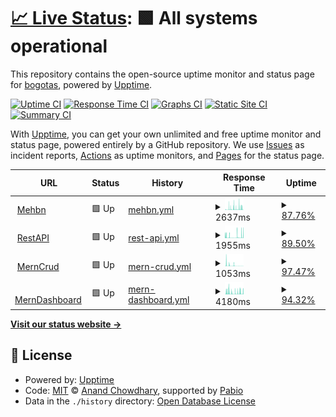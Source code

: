 # [📈 Live Status](https://bogotas.github.io/upptime): <!--live status--> **🟩 All systems operational**

This repository contains the open-source uptime monitor and status page for [bogotas](https://bogotas.github.io/upptime), powered by [Upptime](https://github.com/upptime/upptime).

[![Uptime CI](https://github.com/bogotas/upptime/workflows/Uptime%20CI/badge.svg)](https://github.com/bogotas/upptime/actions?query=workflow%3A%22Uptime+CI%22)
[![Response Time CI](https://github.com/bogotas/upptime/workflows/Response%20Time%20CI/badge.svg)](https://github.com/bogotas/upptime/actions?query=workflow%3A%22Response+Time+CI%22)
[![Graphs CI](https://github.com/bogotas/upptime/workflows/Graphs%20CI/badge.svg)](https://github.com/bogotas/upptime/actions?query=workflow%3A%22Graphs+CI%22)
[![Static Site CI](https://github.com/bogotas/upptime/workflows/Static%20Site%20CI/badge.svg)](https://github.com/bogotas/upptime/actions?query=workflow%3A%22Static+Site+CI%22)
[![Summary CI](https://github.com/bogotas/upptime/workflows/Summary%20CI/badge.svg)](https://github.com/bogotas/upptime/actions?query=workflow%3A%22Summary+CI%22)

With [Upptime](https://upptime.js.org), you can get your own unlimited and free uptime monitor and status page, powered entirely by a GitHub repository. We use [Issues](https://github.com/bogotas/upptime/issues) as incident reports, [Actions](https://github.com/bogotas/upptime/actions) as uptime monitors, and [Pages](https://bogotas.github.io/upptime) for the status page.

<!--start: status pages-->
<!-- This summary is generated by Upptime (https://github.com/upptime/upptime) -->
<!-- Do not edit this manually, your changes will be overwritten -->
<!-- prettier-ignore -->
| URL | Status | History | Response Time | Uptime |
| --- | ------ | ------- | ------------- | ------ |
| <img alt="" src="https://icons.duckduckgo.com/ip3/atugatran-mehbn.onrender.com.ico" height="13"> [Mehbn](https://atugatran-mehbn.onrender.com/db-status) | 🟩 Up | [mehbn.yml](https://github.com/atual-dev/upptime/commits/HEAD/history/mehbn.yml) | <details><summary><img alt="Response time graph" src="./graphs/mehbn/response-time-week.png" height="20"> 2637ms</summary><br><a href="https://atul22g8570.github.io/upptime/history/mehbn"><img alt="Response time 2624" src="https://img.shields.io/endpoint?url=https%3A%2F%2Fraw.githubusercontent.com%2Fatual-dev%2Fupptime%2FHEAD%2Fapi%2Fmehbn%2Fresponse-time.json"></a><br><a href="https://atul22g8570.github.io/upptime/history/mehbn"><img alt="24-hour response time 2929" src="https://img.shields.io/endpoint?url=https%3A%2F%2Fraw.githubusercontent.com%2Fatual-dev%2Fupptime%2FHEAD%2Fapi%2Fmehbn%2Fresponse-time-day.json"></a><br><a href="https://atul22g8570.github.io/upptime/history/mehbn"><img alt="7-day response time 2637" src="https://img.shields.io/endpoint?url=https%3A%2F%2Fraw.githubusercontent.com%2Fatual-dev%2Fupptime%2FHEAD%2Fapi%2Fmehbn%2Fresponse-time-week.json"></a><br><a href="https://atul22g8570.github.io/upptime/history/mehbn"><img alt="30-day response time 2449" src="https://img.shields.io/endpoint?url=https%3A%2F%2Fraw.githubusercontent.com%2Fatual-dev%2Fupptime%2FHEAD%2Fapi%2Fmehbn%2Fresponse-time-month.json"></a><br><a href="https://atul22g8570.github.io/upptime/history/mehbn"><img alt="1-year response time 2624" src="https://img.shields.io/endpoint?url=https%3A%2F%2Fraw.githubusercontent.com%2Fatual-dev%2Fupptime%2FHEAD%2Fapi%2Fmehbn%2Fresponse-time-year.json"></a></details> | <details><summary><a href="https://atul22g8570.github.io/upptime/history/mehbn">87.76%</a></summary><a href="https://atul22g8570.github.io/upptime/history/mehbn"><img alt="All-time uptime 52.79%" src="https://img.shields.io/endpoint?url=https%3A%2F%2Fraw.githubusercontent.com%2Fatual-dev%2Fupptime%2FHEAD%2Fapi%2Fmehbn%2Fuptime.json"></a><br><a href="https://atul22g8570.github.io/upptime/history/mehbn"><img alt="24-hour uptime 86.72%" src="https://img.shields.io/endpoint?url=https%3A%2F%2Fraw.githubusercontent.com%2Fatual-dev%2Fupptime%2FHEAD%2Fapi%2Fmehbn%2Fuptime-day.json"></a><br><a href="https://atul22g8570.github.io/upptime/history/mehbn"><img alt="7-day uptime 87.76%" src="https://img.shields.io/endpoint?url=https%3A%2F%2Fraw.githubusercontent.com%2Fatual-dev%2Fupptime%2FHEAD%2Fapi%2Fmehbn%2Fuptime-week.json"></a><br><a href="https://atul22g8570.github.io/upptime/history/mehbn"><img alt="30-day uptime 52.40%" src="https://img.shields.io/endpoint?url=https%3A%2F%2Fraw.githubusercontent.com%2Fatual-dev%2Fupptime%2FHEAD%2Fapi%2Fmehbn%2Fuptime-month.json"></a><br><a href="https://atul22g8570.github.io/upptime/history/mehbn"><img alt="1-year uptime 52.79%" src="https://img.shields.io/endpoint?url=https%3A%2F%2Fraw.githubusercontent.com%2Fatual-dev%2Fupptime%2FHEAD%2Fapi%2Fmehbn%2Fuptime-year.json"></a></details>
| <img alt="" src="https://icons.duckduckgo.com/ip3/mern-crud-ki1x.onrender.com.ico" height="13"> [RestAPI](https://mern-crud-ki1x.onrender.com/db-status) | 🟩 Up | [rest-api.yml](https://github.com/atual-dev/upptime/commits/HEAD/history/rest-api.yml) | <details><summary><img alt="Response time graph" src="./graphs/rest-api/response-time-week.png" height="20"> 1955ms</summary><br><a href="https://atul22g8570.github.io/upptime/history/rest-api"><img alt="Response time 1989" src="https://img.shields.io/endpoint?url=https%3A%2F%2Fraw.githubusercontent.com%2Fatual-dev%2Fupptime%2FHEAD%2Fapi%2Frest-api%2Fresponse-time.json"></a><br><a href="https://atul22g8570.github.io/upptime/history/rest-api"><img alt="24-hour response time 4708" src="https://img.shields.io/endpoint?url=https%3A%2F%2Fraw.githubusercontent.com%2Fatual-dev%2Fupptime%2FHEAD%2Fapi%2Frest-api%2Fresponse-time-day.json"></a><br><a href="https://atul22g8570.github.io/upptime/history/rest-api"><img alt="7-day response time 1955" src="https://img.shields.io/endpoint?url=https%3A%2F%2Fraw.githubusercontent.com%2Fatual-dev%2Fupptime%2FHEAD%2Fapi%2Frest-api%2Fresponse-time-week.json"></a><br><a href="https://atul22g8570.github.io/upptime/history/rest-api"><img alt="30-day response time 1822" src="https://img.shields.io/endpoint?url=https%3A%2F%2Fraw.githubusercontent.com%2Fatual-dev%2Fupptime%2FHEAD%2Fapi%2Frest-api%2Fresponse-time-month.json"></a><br><a href="https://atul22g8570.github.io/upptime/history/rest-api"><img alt="1-year response time 1989" src="https://img.shields.io/endpoint?url=https%3A%2F%2Fraw.githubusercontent.com%2Fatual-dev%2Fupptime%2FHEAD%2Fapi%2Frest-api%2Fresponse-time-year.json"></a></details> | <details><summary><a href="https://atul22g8570.github.io/upptime/history/rest-api">89.50%</a></summary><a href="https://atul22g8570.github.io/upptime/history/rest-api"><img alt="All-time uptime 58.26%" src="https://img.shields.io/endpoint?url=https%3A%2F%2Fraw.githubusercontent.com%2Fatual-dev%2Fupptime%2FHEAD%2Fapi%2Frest-api%2Fuptime.json"></a><br><a href="https://atul22g8570.github.io/upptime/history/rest-api"><img alt="24-hour uptime 80.88%" src="https://img.shields.io/endpoint?url=https%3A%2F%2Fraw.githubusercontent.com%2Fatual-dev%2Fupptime%2FHEAD%2Fapi%2Frest-api%2Fuptime-day.json"></a><br><a href="https://atul22g8570.github.io/upptime/history/rest-api"><img alt="7-day uptime 89.50%" src="https://img.shields.io/endpoint?url=https%3A%2F%2Fraw.githubusercontent.com%2Fatual-dev%2Fupptime%2FHEAD%2Fapi%2Frest-api%2Fuptime-week.json"></a><br><a href="https://atul22g8570.github.io/upptime/history/rest-api"><img alt="30-day uptime 54.92%" src="https://img.shields.io/endpoint?url=https%3A%2F%2Fraw.githubusercontent.com%2Fatual-dev%2Fupptime%2FHEAD%2Fapi%2Frest-api%2Fuptime-month.json"></a><br><a href="https://atul22g8570.github.io/upptime/history/rest-api"><img alt="1-year uptime 58.26%" src="https://img.shields.io/endpoint?url=https%3A%2F%2Fraw.githubusercontent.com%2Fatual-dev%2Fupptime%2FHEAD%2Fapi%2Frest-api%2Fuptime-year.json"></a></details>
| <img alt="" src="https://icons.duckduckgo.com/ip3/mern-crud-ki1x.onrender.com.ico" height="13"> [MernCrud](https://mern-crud-ki1x.onrender.com/db-status) | 🟩 Up | [mern-crud.yml](https://github.com/atual-dev/upptime/commits/HEAD/history/mern-crud.yml) | <details><summary><img alt="Response time graph" src="./graphs/mern-crud/response-time-week.png" height="20"> 1053ms</summary><br><a href="https://atul22g8570.github.io/upptime/history/mern-crud"><img alt="Response time 1709" src="https://img.shields.io/endpoint?url=https%3A%2F%2Fraw.githubusercontent.com%2Fatual-dev%2Fupptime%2FHEAD%2Fapi%2Fmern-crud%2Fresponse-time.json"></a><br><a href="https://atul22g8570.github.io/upptime/history/mern-crud"><img alt="24-hour response time 2642" src="https://img.shields.io/endpoint?url=https%3A%2F%2Fraw.githubusercontent.com%2Fatual-dev%2Fupptime%2FHEAD%2Fapi%2Fmern-crud%2Fresponse-time-day.json"></a><br><a href="https://atul22g8570.github.io/upptime/history/mern-crud"><img alt="7-day response time 1053" src="https://img.shields.io/endpoint?url=https%3A%2F%2Fraw.githubusercontent.com%2Fatual-dev%2Fupptime%2FHEAD%2Fapi%2Fmern-crud%2Fresponse-time-week.json"></a><br><a href="https://atul22g8570.github.io/upptime/history/mern-crud"><img alt="30-day response time 1441" src="https://img.shields.io/endpoint?url=https%3A%2F%2Fraw.githubusercontent.com%2Fatual-dev%2Fupptime%2FHEAD%2Fapi%2Fmern-crud%2Fresponse-time-month.json"></a><br><a href="https://atul22g8570.github.io/upptime/history/mern-crud"><img alt="1-year response time 1709" src="https://img.shields.io/endpoint?url=https%3A%2F%2Fraw.githubusercontent.com%2Fatual-dev%2Fupptime%2FHEAD%2Fapi%2Fmern-crud%2Fresponse-time-year.json"></a></details> | <details><summary><a href="https://atul22g8570.github.io/upptime/history/mern-crud">97.47%</a></summary><a href="https://atul22g8570.github.io/upptime/history/mern-crud"><img alt="All-time uptime 60.62%" src="https://img.shields.io/endpoint?url=https%3A%2F%2Fraw.githubusercontent.com%2Fatual-dev%2Fupptime%2FHEAD%2Fapi%2Fmern-crud%2Fuptime.json"></a><br><a href="https://atul22g8570.github.io/upptime/history/mern-crud"><img alt="24-hour uptime 97.63%" src="https://img.shields.io/endpoint?url=https%3A%2F%2Fraw.githubusercontent.com%2Fatual-dev%2Fupptime%2FHEAD%2Fapi%2Fmern-crud%2Fuptime-day.json"></a><br><a href="https://atul22g8570.github.io/upptime/history/mern-crud"><img alt="7-day uptime 97.47%" src="https://img.shields.io/endpoint?url=https%3A%2F%2Fraw.githubusercontent.com%2Fatual-dev%2Fupptime%2FHEAD%2Fapi%2Fmern-crud%2Fuptime-week.json"></a><br><a href="https://atul22g8570.github.io/upptime/history/mern-crud"><img alt="30-day uptime 58.03%" src="https://img.shields.io/endpoint?url=https%3A%2F%2Fraw.githubusercontent.com%2Fatual-dev%2Fupptime%2FHEAD%2Fapi%2Fmern-crud%2Fuptime-month.json"></a><br><a href="https://atul22g8570.github.io/upptime/history/mern-crud"><img alt="1-year uptime 60.62%" src="https://img.shields.io/endpoint?url=https%3A%2F%2Fraw.githubusercontent.com%2Fatual-dev%2Fupptime%2FHEAD%2Fapi%2Fmern-crud%2Fuptime-year.json"></a></details>
| <img alt="" src="https://icons.duckduckgo.com/ip3/merndashboard-v7dv.onrender.com.ico" height="13"> [MernDashboard](https://merndashboard-v7dv.onrender.com/db-status) | 🟩 Up | [mern-dashboard.yml](https://github.com/atual-dev/upptime/commits/HEAD/history/mern-dashboard.yml) | <details><summary><img alt="Response time graph" src="./graphs/mern-dashboard/response-time-week.png" height="20"> 4180ms</summary><br><a href="https://atul22g8570.github.io/upptime/history/mern-dashboard"><img alt="Response time 3017" src="https://img.shields.io/endpoint?url=https%3A%2F%2Fraw.githubusercontent.com%2Fatual-dev%2Fupptime%2FHEAD%2Fapi%2Fmern-dashboard%2Fresponse-time.json"></a><br><a href="https://atul22g8570.github.io/upptime/history/mern-dashboard"><img alt="24-hour response time 7217" src="https://img.shields.io/endpoint?url=https%3A%2F%2Fraw.githubusercontent.com%2Fatual-dev%2Fupptime%2FHEAD%2Fapi%2Fmern-dashboard%2Fresponse-time-day.json"></a><br><a href="https://atul22g8570.github.io/upptime/history/mern-dashboard"><img alt="7-day response time 4180" src="https://img.shields.io/endpoint?url=https%3A%2F%2Fraw.githubusercontent.com%2Fatual-dev%2Fupptime%2FHEAD%2Fapi%2Fmern-dashboard%2Fresponse-time-week.json"></a><br><a href="https://atul22g8570.github.io/upptime/history/mern-dashboard"><img alt="30-day response time 3146" src="https://img.shields.io/endpoint?url=https%3A%2F%2Fraw.githubusercontent.com%2Fatual-dev%2Fupptime%2FHEAD%2Fapi%2Fmern-dashboard%2Fresponse-time-month.json"></a><br><a href="https://atul22g8570.github.io/upptime/history/mern-dashboard"><img alt="1-year response time 3017" src="https://img.shields.io/endpoint?url=https%3A%2F%2Fraw.githubusercontent.com%2Fatual-dev%2Fupptime%2FHEAD%2Fapi%2Fmern-dashboard%2Fresponse-time-year.json"></a></details> | <details><summary><a href="https://atul22g8570.github.io/upptime/history/mern-dashboard">94.32%</a></summary><a href="https://atul22g8570.github.io/upptime/history/mern-dashboard"><img alt="All-time uptime 59.62%" src="https://img.shields.io/endpoint?url=https%3A%2F%2Fraw.githubusercontent.com%2Fatual-dev%2Fupptime%2FHEAD%2Fapi%2Fmern-dashboard%2Fuptime.json"></a><br><a href="https://atul22g8570.github.io/upptime/history/mern-dashboard"><img alt="24-hour uptime 98.17%" src="https://img.shields.io/endpoint?url=https%3A%2F%2Fraw.githubusercontent.com%2Fatual-dev%2Fupptime%2FHEAD%2Fapi%2Fmern-dashboard%2Fuptime-day.json"></a><br><a href="https://atul22g8570.github.io/upptime/history/mern-dashboard"><img alt="7-day uptime 94.32%" src="https://img.shields.io/endpoint?url=https%3A%2F%2Fraw.githubusercontent.com%2Fatual-dev%2Fupptime%2FHEAD%2Fapi%2Fmern-dashboard%2Fuptime-week.json"></a><br><a href="https://atul22g8570.github.io/upptime/history/mern-dashboard"><img alt="30-day uptime 58.34%" src="https://img.shields.io/endpoint?url=https%3A%2F%2Fraw.githubusercontent.com%2Fatual-dev%2Fupptime%2FHEAD%2Fapi%2Fmern-dashboard%2Fuptime-month.json"></a><br><a href="https://atul22g8570.github.io/upptime/history/mern-dashboard"><img alt="1-year uptime 59.62%" src="https://img.shields.io/endpoint?url=https%3A%2F%2Fraw.githubusercontent.com%2Fatual-dev%2Fupptime%2FHEAD%2Fapi%2Fmern-dashboard%2Fuptime-year.json"></a></details>

<!--end: status pages-->

[**Visit our status website →**](https://bogotas.github.io/upptime)

## 📄 License

- Powered by: [Upptime](https://github.com/upptime/upptime)
- Code: [MIT](./LICENSE) © [Anand Chowdhary](https://anandchowdhary.com), supported by [Pabio](https://pabio.com)
- Data in the `./history` directory: [Open Database License](https://opendatacommons.org/licenses/odbl/1-0/)
